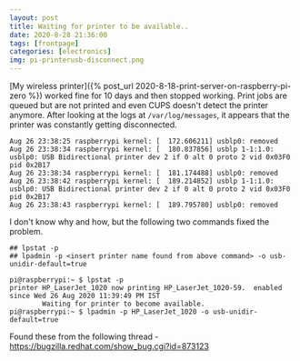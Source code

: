 ```yaml
---
layout: post
title: Waiting for printer to be available..
date: 2020-8-28 21:36:00
tags: [frontpage]
categories: [electronics]
img: pi-printerusb-disconnect.png
---
```


[My wireless printer]({% post_url 2020-8-18-print-server-on-raspberry-pi-zero %}) worked fine for 10 days and then stopped working. 
Print jobs are queued but are not printed and even CUPS doesn't detect the printer anymore. After looking at the logs at `/var/log/messages`,
it appears that the printer was constantly getting disconnected.

```
Aug 26 23:38:25 raspberrypi kernel: [  172.606211] usblp0: removed
Aug 26 23:38:34 raspberrypi kernel: [  180.837856] usblp 1-1:1.0: usblp0: USB Bidirectional printer dev 2 if 0 alt 0 proto 2 vid 0x03F0 pid 0x2B17
Aug 26 23:38:34 raspberrypi kernel: [  181.174488] usblp0: removed
Aug 26 23:38:42 raspberrypi kernel: [  189.214852] usblp 1-1:1.0: usblp0: USB Bidirectional printer dev 2 if 0 alt 0 proto 2 vid 0x03F0 pid 0x2B17
Aug 26 23:38:43 raspberrypi kernel: [  189.795780] usblp0: removed
```

I don't know why and how, but the following two commands fixed the problem.

```
## lpstat -p
## lpadmin -p <insert printer name found from above command> -o usb-unidir-default=true 

pi@raspberrypi:~ $ lpstat -p
printer HP_LaserJet_1020 now printing HP_LaserJet_1020-59.  enabled since Wed 26 Aug 2020 11:39:49 PM IST
        Waiting for printer to become available.
pi@raspberrypi:~ $ lpadmin -p HP_LaserJet_1020 -o usb-unidir-default=true
```

Found these from the following thread - https://bugzilla.redhat.com/show_bug.cgi?id=873123